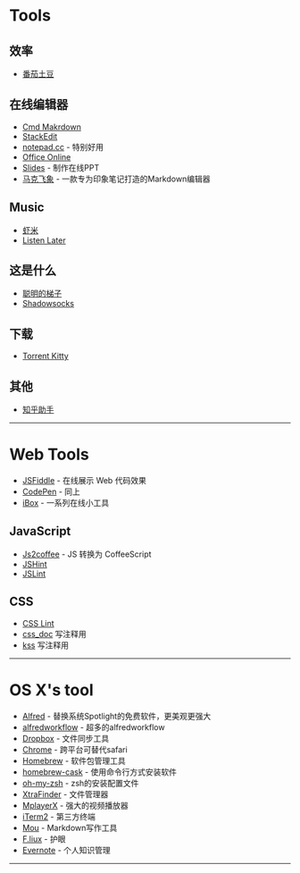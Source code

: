 
# Tools

## 效率

- [番茄土豆](https://pomotodo.com/)


## 在线编辑器

- [Cmd Makrdown](http://www.zybuluo.com/mdeditor)
- [StackEdit](http://benweet.github.io/stackedit/)
- [notepad.cc](http://notepad.cc) - 特别好用
- [Office Online](https://www.office.com/start/default.aspx)
- [Slides](http://slid.es/) - 制作在线PPT
- [马克飞象](http://maxiang.info/) - 一款专为印象笔记打造的Markdown编辑器

## Music

- [虾米](http://www.xiami.com/)
- [Listen Later](http://ll.geli.org/user/login)


## 这是什么

- [聪明的梯子](https://code.google.com/p/smartladder/)
- [Shadowsocks](http://www.shadowsocks.com/)

## 下载

- [Torrent Kitty](http://www.torrentkitty.com/)

## 其他

- [知乎助手](http://zhihuhelpbyyzy.sinaapp.com/)

------------------


# Web Tools

- [JSFiddle](http://jsfiddle.net/) - 在线展示 Web 代码效果
- [CodePen](http://codepen.io/) - 同上
- [iBox](http://tool.lu/) - 一系列在线小工具

## JavaScript

- [Js2coffee](http://js2coffee.org/) - JS 转换为 CoffeeScript
- [JSHint](http://www.jshint.com/)
- [JSLint](http://www.jslint.com/)


## CSS

- [CSS Lint](http://csslint.net/)
- [css_doc](https://github.com/tkadauke/css_doc) 写注释用
- [kss](https://github.com/kneath/kss) 写注释用

------------------



# OS X's tool

- [Alfred](http://www.alfredapp.com/) - 替换系统Spotlight的免费软件，更美观更强大
- [alfredworkflow](http://www.alfredworkflow.com/) - 超多的alfredworkflow
- [Dropbox](http://www.dropbox.com) - 文件同步工具
- [Chrome](http://www.google.cn/Chrome) - 跨平台可替代safari
- [Homebrew](http://brew.sh/) - 软件包管理工具
- [homebrew-cask](https://github.com/phinze/homebrew-cask) - 使用命令行方式安装软件
- [oh-my-zsh](https://github.com/robbyrussell/oh-my-zsh) - zsh的安装配置文件
- [XtraFinder](http://www.trankynam.com/xtrafinder/) - 文件管理器
- [MplayerX](http://mplayerx.org/) - 强大的视频播放器
- [iTerm2](https://github.com/gnachman/iTerm2) - 第三方终端
- [Mou](http://mouapp.com/) - Markdown写作工具
- [F.liux](http://justgetflux.com/) - 护眼
- [Evernote](https://www.yinxiang.com/?from=evernote) - 个人知识管理

---------------